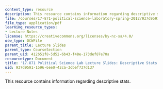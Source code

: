 ```yaml
---
content_type: resource
description: This resource contains information regarding descriptive stats.
file: /courses/17-871-political-science-laboratory-spring-2012/937d959115966ee042ca3cbef737d137_MIT17_871S12_dscrp_stats12.pdf
file_type: application/pdf
learning_resource_types:
- Lecture Notes
license: https://creativecommons.org/licenses/by-nc-sa/4.0/
ocw_type: OCWFile
parent_title: Lecture Slides
parent_type: CourseSection
parent_uid: 412b51f8-5d52-6b43-f48e-173def87e70a
resourcetype: Document
title: '17.871 Political Science Lab Lecture Slides: Descriptive Stats'
uid: 937d9591-1596-6ee0-42ca-3cbef737d137
---
```

This resource contains information regarding descriptive stats.